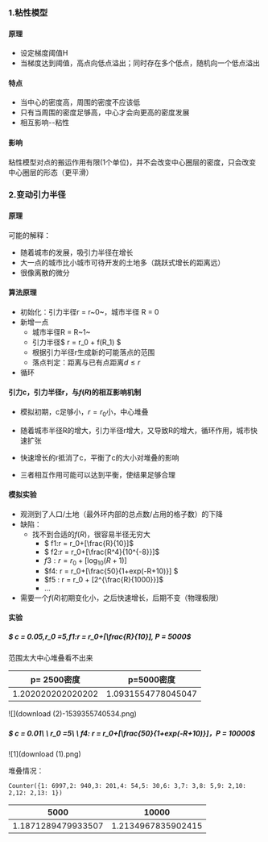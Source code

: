 ### 1.粘性模型

#### 原理

* 设定梯度阈值H
* 当梯度达到阈值，高点向低点溢出；同时存在多个低点，随机向一个低点溢出

#### 特点

* 当中心的密度高，周围的密度不应该低
* 只有当周围的密度足够高，中心才会向更高的密度发展
* 相互影响--粘性

#### 影响

粘性模型对点的搬运作用有限(1个单位)，并不会改变中心圈层的密度，只会改变中心圈层的形态（更平滑）

### 2.变动引力半径

#### 原理

可能的解释：

* 随着城市的发展，吸引力半径在增长
* 大一点的城市比小城市可待开发的土地多（跳跃式增长的距离远）
* 很像离散的微分

#### 算法原理

* 初始化：引力半径r  = r~0~，城市半径 R = 0
* 新增一点
  * 城市半径R = R~1~
  * 引力半径$ r = r_0 + f(R_1) $
  * 根据引力半径r生成新的可能落点的范围
  * 落点判定：距离与已有点距离$d\leq r$
* 循环

#### 引力c，引力半径r，与$f(R)$的相互影响机制

* 模拟初期，c足够小，$r = r_0$小，中心堆叠

* 随着城市半径R的增大，引力半径r增大，又导致R的增大，循环作用，城市快速扩张
* 快速增长的r抵消了c，平衡了c的大小对堆叠的影响
* 三者相互作用可能可以达到平衡，使结果足够合理

#### 模拟实验

* 观测到了人口/土地（最外环内部的总点数/占用的格子数）的下降
* 缺陷：
  * 找不到合适的$f(R)$，很容易半径无穷大
    * $ f1:r = r_0+[\frac{R}{10}]$
    * $ f2:r = r_0+[\frac{R^4}{10^{-8}}]$
    * $f3:r = r_0+[\log_{10}{(R+1)}]$
    *  $f4: r = r_0+[\frac{50}{1+exp(-R+10)}] $
    * $f5 : r = r_0 + [2^{\frac{R}{1000}}]$
    * ...
* 需要一个$f(R)$初期变化小，之后快速增长，后期不变（物理极限）

#### 实验

##### $ c = 0.05,r_0 =5,f1:r = r_0+[\frac{R}{10}], P = 5000$

范围太大中心堆叠看不出来

| p= 2500密度       | p=5000密度         |
| ----------------- | ------------------ |
| 1.202020202020202 | 1.0931554778045047 |

![](download (2)-1539355740534.png)



##### $ c = 0.01\ \ r_0 =5\ \ f4: r = r_0+[\frac{50}{1+exp(-R+10)}]，P = 10000$

![1](download (1).png)



堆叠情况：

```
Counter({1: 6997,2: 940,3: 201,4: 54,5: 30,6: 3,7: 3,8: 5,9: 2,10: 2,12: 2,13: 1})
```

| 5000               | 10000              |
| ------------------ | ------------------ |
| 1.1871289479933507 | 1.2134967835902415 |

